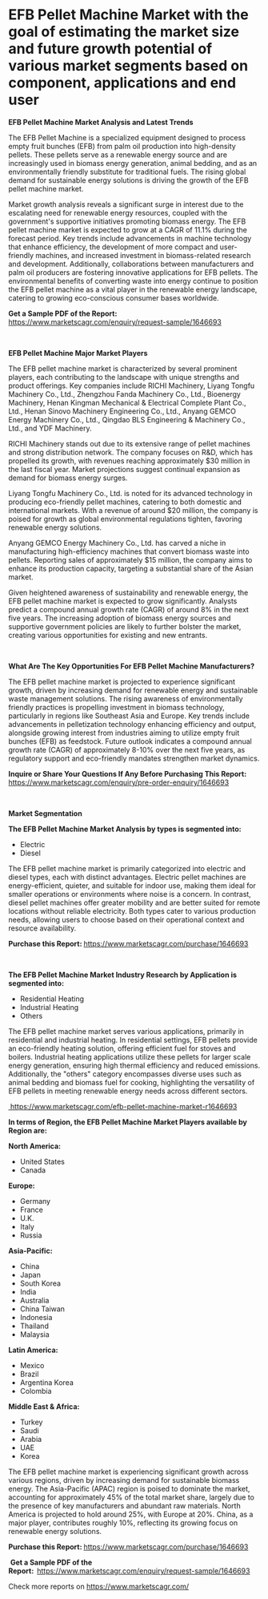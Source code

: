 <p><h1>EFB Pellet Machine Market with the goal of estimating the market size and future growth potential of various market segments based on component, applications and end user</h1></p><p><strong>EFB Pellet Machine Market Analysis and Latest Trends</strong></p>
<p><p>The EFB Pellet Machine is a specialized equipment designed to process empty fruit bunches (EFB) from palm oil production into high-density pellets. These pellets serve as a renewable energy source and are increasingly used in biomass energy generation, animal bedding, and as an environmentally friendly substitute for traditional fuels. The rising global demand for sustainable energy solutions is driving the growth of the EFB pellet machine market.</p><p>Market growth analysis reveals a significant surge in interest due to the escalating need for renewable energy resources, coupled with the government's supportive initiatives promoting biomass energy. The EFB pellet machine market is expected to grow at a CAGR of 11.1% during the forecast period. Key trends include advancements in machine technology that enhance efficiency, the development of more compact and user-friendly machines, and increased investment in biomass-related research and development. Additionally, collaborations between manufacturers and palm oil producers are fostering innovative applications for EFB pellets. The environmental benefits of converting waste into energy continue to position the EFB pellet machine as a vital player in the renewable energy landscape, catering to growing eco-conscious consumer bases worldwide.</p></p>
<p><strong>Get a Sample PDF of the Report:&nbsp;</strong> <a href="https://www.marketscagr.com/enquiry/request-sample/1646693?utm_campaign=1905&utm_medium=2&utm_source=Github&utm_content=ia&utm_term=23022025&utm_id=efb-pellet-machine">https://www.marketscagr.com/enquiry/request-sample/1646693</a></p>
<p>&nbsp;</p>
<p><strong>EFB Pellet Machine Major Market Players</strong></p>
<p><p>The EFB pellet machine market is characterized by several prominent players, each contributing to the landscape with unique strengths and product offerings. Key companies include RICHI Machinery, Liyang Tongfu Machinery Co., Ltd., Zhengzhou Fanda Machinery Co., Ltd., Bioenergy Machinery, Henan Kingman Mechanical & Electrical Complete Plant Co., Ltd., Henan Sinovo Machinery Engineering Co., Ltd., Anyang GEMCO Energy Machinery Co., Ltd., Qingdao BLS Engineering & Machinery Co., Ltd., and YDF Machinery.</p><p>RICHI Machinery stands out due to its extensive range of pellet machines and strong distribution network. The company focuses on R&D, which has propelled its growth, with revenues reaching approximately $30 million in the last fiscal year. Market projections suggest continual expansion as demand for biomass energy surges.</p><p>Liyang Tongfu Machinery Co., Ltd. is noted for its advanced technology in producing eco-friendly pellet machines, catering to both domestic and international markets. With a revenue of around $20 million, the company is poised for growth as global environmental regulations tighten, favoring renewable energy solutions.</p><p>Anyang GEMCO Energy Machinery Co., Ltd. has carved a niche in manufacturing high-efficiency machines that convert biomass waste into pellets. Reporting sales of approximately $15 million, the company aims to enhance its production capacity, targeting a substantial share of the Asian market.</p><p>Given heightened awareness of sustainability and renewable energy, the EFB pellet machine market is expected to grow significantly. Analysts predict a compound annual growth rate (CAGR) of around 8% in the next five years. The increasing adoption of biomass energy sources and supportive government policies are likely to further bolster the market, creating various opportunities for existing and new entrants.</p></p>
<p>&nbsp;</p>
<p><strong>What Are The Key Opportunities For EFB Pellet Machine Manufacturers?</strong></p>
<p><p>The EFB pellet machine market is projected to experience significant growth, driven by increasing demand for renewable energy and sustainable waste management solutions. The rising awareness of environmentally friendly practices is propelling investment in biomass technology, particularly in regions like Southeast Asia and Europe. Key trends include advancements in pelletization technology enhancing efficiency and output, alongside growing interest from industries aiming to utilize empty fruit bunches (EFB) as feedstock. Future outlook indicates a compound annual growth rate (CAGR) of approximately 8-10% over the next five years, as regulatory support and eco-friendly mandates strengthen market dynamics.</p></p>
<p><strong>Inquire or Share Your Questions If Any Before Purchasing This Report:</strong> <a href="https://www.marketscagr.com/enquiry/pre-order-enquiry/1646693?utm_campaign=1905&utm_medium=2&utm_source=Github&utm_content=ia&utm_term=23022025&utm_id=efb-pellet-machine">https://www.marketscagr.com/enquiry/pre-order-enquiry/1646693</a></p>
<p>&nbsp;</p>
<p><strong>Market Segmentation</strong></p>
<p><strong>The EFB Pellet Machine Market Analysis by types is segmented into:</strong></p>
<p><ul><li>Electric</li><li>Diesel</li></ul></p>
<p><p>The EFB pellet machine market is primarily categorized into electric and diesel types, each with distinct advantages. Electric pellet machines are energy-efficient, quieter, and suitable for indoor use, making them ideal for smaller operations or environments where noise is a concern. In contrast, diesel pellet machines offer greater mobility and are better suited for remote locations without reliable electricity. Both types cater to various production needs, allowing users to choose based on their operational context and resource availability.</p></p>
<p><strong>Purchase this Report:&nbsp;</strong><a href="https://www.marketscagr.com/purchase/1646693?utm_campaign=1905&utm_medium=2&utm_source=Github&utm_content=ia&utm_term=23022025&utm_id=efb-pellet-machine">https://www.marketscagr.com/purchase/1646693</a></p>
<p>&nbsp;</p>
<p><strong>The EFB Pellet Machine Market Industry Research by Application is segmented into:</strong></p>
<p><ul><li>Residential Heating</li><li>Industrial Heating</li><li>Others</li></ul></p>
<p><p>The EFB pellet machine market serves various applications, primarily in residential and industrial heating. In residential settings, EFB pellets provide an eco-friendly heating solution, offering efficient fuel for stoves and boilers. Industrial heating applications utilize these pellets for larger scale energy generation, ensuring high thermal efficiency and reduced emissions. Additionally, the "others" category encompasses diverse uses such as animal bedding and biomass fuel for cooking, highlighting the versatility of EFB pellets in meeting renewable energy needs across different sectors.</p></p>
<p><a href="https://www.marketscagr.com/efb-pellet-machine-market-r1646693?utm_campaign=1905&utm_medium=2&utm_source=Github&utm_content=ia&utm_term=23022025&utm_id=efb-pellet-machine">&nbsp;https://www.marketscagr.com/efb-pellet-machine-market-r1646693</a></p>
<p><strong>In terms of Region, the EFB Pellet Machine Market Players available by Region are:</strong></p>
<p>
    <p> <strong> North America: </strong>
        <ul>
            <li>United States</li>
            <li>Canada</li>
        </ul>
        </p> 
    <p> <strong> Europe: </strong>
        <ul>
            <li>Germany</li>
            <li>France</li>
            <li>U.K.</li>
            <li>Italy</li>
            <li>Russia</li>
        </ul>
        </p> 
    <p> <strong> Asia-Pacific: </strong>
        <ul>
            <li>China</li>
            <li>Japan</li>
            <li>South Korea</li>
            <li>India</li>
            <li>Australia</li>
            <li>China Taiwan</li>
            <li>Indonesia</li>
            <li>Thailand</li>
            <li>Malaysia</li>
        </ul>
        </p> 
    <p> <strong> Latin America: </strong>
        <ul>
            <li>Mexico</li>
            <li>Brazil</li>
            <li>Argentina Korea</li>
            <li>Colombia</li>
        </ul>
        </p> 
    <p> <strong> Middle East & Africa: </strong>
        <ul>
            <li>Turkey</li>
            <li>Saudi</li>
            <li>Arabia</li>
            <li>UAE</li>
            <li>Korea</li>
        </ul>
    </p>
    </p>
<p><p>The EFB pellet machine market is experiencing significant growth across various regions, driven by increasing demand for sustainable biomass energy. The Asia-Pacific (APAC) region is poised to dominate the market, accounting for approximately 45% of the total market share, largely due to the presence of key manufacturers and abundant raw materials. North America is projected to hold around 25%, with Europe at 20%. China, as a major player, contributes roughly 10%, reflecting its growing focus on renewable energy solutions.</p></p>
<p><strong>Purchase this Report: </strong><a href="https://www.marketscagr.com/purchase/1646693?utm_campaign=1905&utm_medium=2&utm_source=Github&utm_content=ia&utm_term=23022025&utm_id=efb-pellet-machine">https://www.marketscagr.com/purchase/1646693</a></p>
<p>&nbsp;<strong>Get a Sample PDF of the Report:&nbsp;&nbsp;</strong><a href="https://www.marketscagr.com/enquiry/request-sample/1646693?utm_campaign=1905&utm_medium=2&utm_source=Github&utm_content=ia&utm_term=23022025&utm_id=efb-pellet-machine">https://www.marketscagr.com/enquiry/request-sample/1646693</a></p>
<p><strong></strong></p>
<p>Check more reports on <a href="https://www.marketscagr.com/?utm_campaign=1905&utm_medium=2&utm_source=Github&utm_content=ia&utm_term=23022025&utm_id=efb-pellet-machine">https://www.marketscagr.com/</a></p>